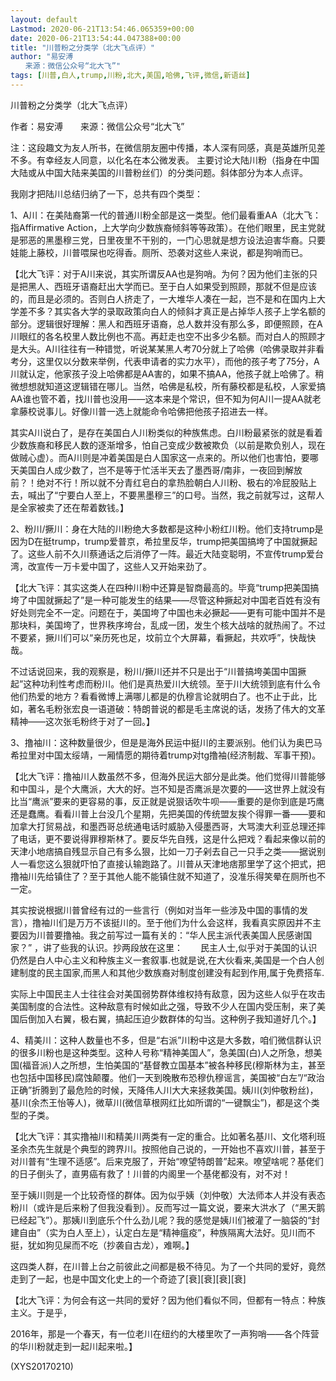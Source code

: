 ```yaml
---
layout: default
Lastmod: 2020-06-21T13:54:46.065359+00:00
date: 2020-06-21T13:54:44.047388+00:00
title: "川普粉之分类学（北大飞点评）"
author: "易安溥
　　来源：微信公众号“北大飞”"
tags: [川普,白人,trump,川粉,北大,美国,哈佛,飞评,微信,新语丝]
---
```


川普粉之分类学（北大飞点评）

作者：易安溥　　来源：微信公众号“北大飞”

注：这段趣文为友人所书，在微信朋友圈中传播，本人深有同感，真是英雄所见差不多。有幸经友人同意，以化名在本公微发表。 主要讨论大陆川粉（指身在中国大陆或从中国大陆来美国的川普粉丝们）的分类问题。斜体部分为本人点评。

我刚才把陆川总结归纳了一下，总共有四个类型：

1、A川：在美陆裔第一代的普通川粉全部是这一类型。他们最看重AA（北大飞：指Affirmative Action，上大学向少数族裔倾斜等等政策）。在他们眼里，民主党就是邪恶的黑墨穆三党，日里夜里不干别的，一门心思就是想方设法迫害华裔。只要娃能上藤校，川普喂屎也吃得香。厕所、恐袭对这些人来说，都是狗哨而已。

【北大飞评：对于A川来说，其实所谓反AA也是狗哨。为何？因为他们主张的只是把黑人、西班牙语裔赶出大学而已。至于白人如果受到照顾，那就不但是应该的，而且是必须的。否则白人挤走了，一大堆华人凑在一起，岂不是和在国内上大学差不多？其实各大学的录取政策向白人的倾斜才真正是占掉华人孩子上学名额的部分。逻辑很好理解：黑人和西班牙语裔，总人数并没有那么多，即便照顾，在A川眼红的各名校里人数比例也不高。再赶走也空不出多少名额。而对白人的照顾才是大头。A川往往有一种错觉，听说某某黑人考70分就上了哈佛（哈佛录取并非看考分，这里仅以分数来举例，代表申请者的实力水平），而他的孩子考了75分，A川就认定，他家孩子没上哈佛都是AA害的，如果不搞AA，他孩子就上哈佛了。稍微想想就知道这逻辑错在哪儿。当然，哈佛是私校，所有藤校都是私校，人家爱搞AA谁也管不着，找川普也没用——这本来是个常识，但不知为何A川一提AA就老拿藤校说事儿。好像川普一选上就能命令哈佛把他孩子招进去一样。

其实A川说白了，是存在美国白人川粉类似的种族焦虑。白川粉最紧张的就是看着少数族裔和移民人数的逐渐增多，怕自己变成少数被欺负（以前是欺负别人，现在做贼心虚）。而A川则是冲着美国是白人国家这一点来的。所以他们也害怕，要哪天美国白人成少数了，岂不是等于忙活半天去了墨西哥/南非，一夜回到解放前？！绝对不行！所以就不分青红皂白的拿热脸朝白人川粉、极右的冷屁股贴上去，喊出了“宁要白人至上，不要黑墨穆三”的口号。当然，我之前就写过，这帮人是全家被卖了还在帮着数钱。】

2、粉川/撅川：身在大陆的川粉绝大多数都是这种小粉红川粉。他们支持trump是因为D在挺trump，trump爱普京，希拉里反华，trump把美国搞垮了中国就撅起了。这些人前不久川蔡通话之后消停了一阵。最近大陆变聪明，不宣传trump爱台湾，改宣传一万卡爱中国了，这些人又开始来劲了。

【北大飞评：其实这类人在四种川粉中还算是智商最高的。毕竟“trump把美国搞垮了中国就撅起了”是一种可能发生的结果——尽管这种撅起对中国老百姓有没有好处则完全不一定。问题在于，美国垮了中国也未必撅起——更有可能中国并不是那块料，美国垮了，世界秩序垮台，乱成一团，发生个核大战啥的就热闹了。不过不要紧，撅川们可以“亲历死也足，坟前立个大屏幕，看撅起，共欢呼”，快哉快哉。

不过话说回来，我的观察是，粉川/撅川还并不只是出于“川普搞垮美国中国撅起”这种功利性考虑而粉川。他们是真热爱川大统领。至于川大统领到底有什么令他们热爱的地方？看看微博上满哪儿都是的仇穆言论就明白了。也不止于此，比如，著名毛粉张宏良一语道破：特朗普说的都是毛主席说的话，发扬了伟大的文革精神——这次张毛粉终于对了一回。】

3、撸袖川：这种数量很少，但是是海外民运中挺川的主要派别。他们认为奥巴马希拉里对中国太绥靖，一厢情愿的期待着trump对tg撸袖(经济制裁、军事干预)。

【北大飞评：撸袖川人数虽然不多，但海外民运大部分是此类。他们觉得川普能够和中国斗，是个大鹰派，大大的好。岂不知是否鹰派是次要的——这世界上就没有比当“鹰派”要来的更容易的事，反正就是说狠话吹牛呗——重要的是你到底是巧鹰还是蠢鹰。看看川普上台没几个星期，先把美国的传统盟友挨个得罪一番——要和加拿大打贸易战，和墨西哥总统通电话时威胁入侵墨西哥，大骂澳大利亚总理还摔了电话，更不要说得罪穆斯林了。要反华先自残，这是什么把戏？看起来像以前的天津小地痞搞自残显示自己有多么狠，比如一刀子剁去自己一只手之类——据说别人一看您这么狠就吓怕了直接认输跑路了。川普从天津地痞那里学了这个把式，把撸袖川先给镇住了？至于其他人能不能镇住就不知道了，没准乐得笑晕在厕所也不一定。

其实按说根据川普曾经有过的一些言行（例如对当年一些涉及中国的事情的发言），撸袖川们是万万不该挺川的。至于他们为什么会这样，我看真实原因并不主要因为川普要撸袖。我之前写过一篇有关的：“华人民主派代表美国人民感谢国家？” ，讲了些我的认识。抄两段放在这里：　　民主人士,似乎对于美国的认识仍然是白人中心主义和种族主义一套叙事.也就是说,在大伙看来,美国是一个白人创建制度的民主国家,而黑人和其他少数族裔对制度创建没有起到作用,属于免费搭车.

实际上中国民主人士往往会对美国弱势群体维权持有敌意，因为这些人似乎在攻击美国制度的合法性。这种敌意有时候如此之强，导致不少人在国内受压制，来了美国后倒加入右翼，极右翼，搞起压迫少数群体的勾当。这种例子我知道好几个。】

4、精美川：这种人数量也不多，但是“右派”川粉中这是大多数，咱们微信群认识的很多川粉也是这种类型。这种人号称“精神美国人”，急美国(白)人之所急，想美国(福音派)人之所想，生怕美国的“基督教立国基本”被各种移民(穆斯林为主，甚至也包括中国移民)腐蚀颠覆。他们一天到晚散布恐穆仇穆谣言，美国被“白左”/“政治正确”折腾到了最危险的时候，天降伟人川大大来拯救美国。姨川(刘仲敬粉丝)，基川(余杰王怡等人)，微草川(微信草根网红比如所谓的“一键飘尘”)，都是这个类型的子类。

【北大飞评：其实撸袖川和精美川两类有一定的重合。比如著名基川、文化塔利班圣余杰先生就是个典型的跨界川。按照他自己说的，一开始也不喜欢川普，甚至于对川普有“生理不适感”。后来克服了，开始“嘹望特朗普”起来。嘹望啥呢？基佬们的日子倒头了，直男癌有救了！川普的内阁里一个基佬都没有，对不对！

至于姨川则是一个比较奇怪的群体。因为似乎姨（刘仲敬）大法师本人并没有表态粉川（或许是后来粉了但我没看到）。反而写过一篇文说，要来大洪水了（“黑天鹅已经起飞”）。那姨川到底乐个什么劲儿呢？我的感觉是姨川们被灌了一脑袋的“封建自由”（实为白人至上），认定白左是“精神瘟疫”，种族隔离大法好。见川而不挺，犹如狗见屎而不吃（抄袭自古龙），难啊。】

这四类人群，在川普上台之前彼此之间都是极不待见。为了一个共同的爱好，竟然走到了一起，也是中国文化史上的一个奇迹了[衰][衰][衰][衰]

【北大飞评：为何会有这一共同的爱好？因为他们看似不同，但都有一特点：种族主义。于是乎，

2016年，那是一个春天，有一位老川在纽约的大楼里吹了一声狗哨——各个阵营的华川粉就走到一起川起来啦。】

(XYS20170210)

